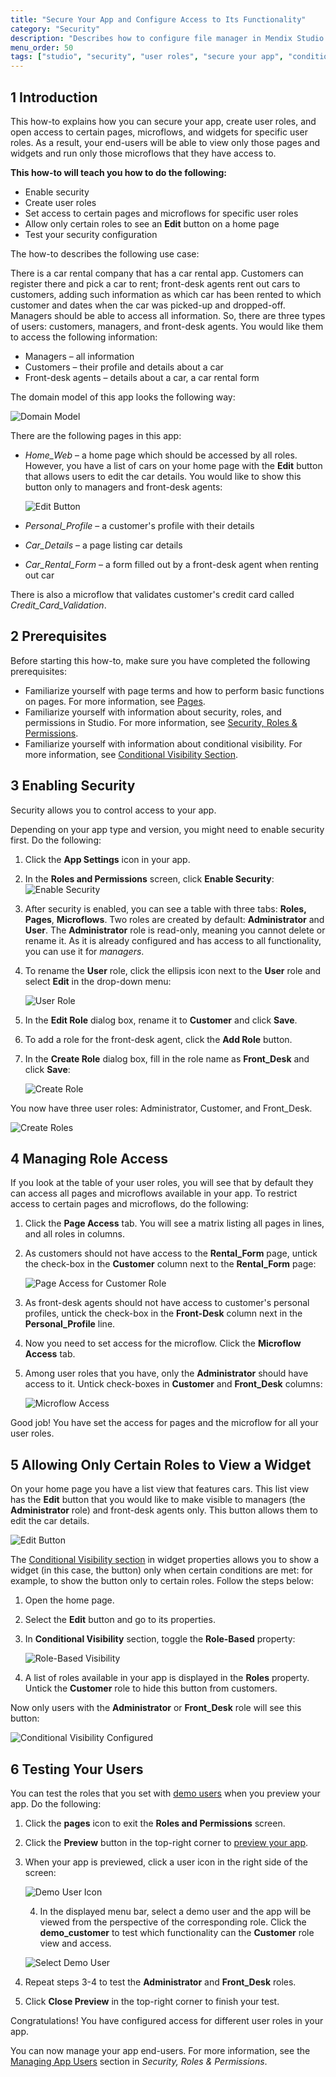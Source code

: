 ```yaml
---
title: "Secure Your App and Configure Access to Its Functionality"
category: "Security"
description: "Describes how to configure file manager in Mendix Studio."
menu_order: 50
tags: ["studio", "security", "user roles", "secure your app", "conditional visibility"]
---
```


## 1 Introduction 

This how-to explains how you can secure your app, create user roles, and open access to certain pages, microflows, and widgets for specific user roles. As a result, your end-users will be able to view only those pages and widgets and run only those microflows that they have access to. 

**This how-to will teach you how to do the following:**

* Enable security
* Create user roles
* Set access to certain pages and microflows for specific user roles
* Allow only certain roles to see an **Edit** button on a home page
* Test your security configuration

The how-to describes the following use case: 

There is a car rental company that has a car rental app. Customers can register there and pick a car to rent; front-desk agents rent out cars to customers, adding such information as which car has been rented to  which customer and dates when the car was picked-up and dropped-off. Managers should be able to access all information. So, there are three types of users: customers, managers, and front-desk agents. You would like them to access the following information:

* Managers – all information
* Customers – their profile and details about a car
* Front-desk agents – details about a car, a car rental form

The domain model of this app looks the following way:

![Domain Model](attachments/security-how-to-configure-roles/domain-model.png)

There are the following pages in this app:

* *Home_Web* – a home page which should be accessed by all roles. However, you have a list of cars on your home page with the **Edit** button that allows users to edit the car details. You would like to show this button only to managers and front-desk agents:

    ![Edit Button](attachments/security-how-to-configure-roles/edit-button.png)

* *Personal_Profile* – a customer's profile with their details

* *Car_Details* – a page listing car details

* *Car_Rental_Form* – a form filled out by a front-desk agent when renting out car

There is also a microflow that validates customer's credit card called *Credit_Card_Validation*.

## 2 Prerequisites

Before starting this how-to, make sure you have completed the following prerequisites:

* Familiarize yourself with page terms and how to perform basic functions on pages. For more information, see [Pages](/studio/page-editor). 
* Familiarize yourself with information about security, roles, and permissions in Studio. For more information, see [Security, Roles & Permissions](settings-security).
* Familiarize yourself with information about conditional visibility. For more information, see [Conditional Visibility Section](/studio/page-editor-widgets-visibility-section).

## 3 Enabling Security

Security allows you to control access to your app. 

Depending on your app type and version, you might need to enable security first. Do the following:

1. Click the **App Settings** icon in your app.

2. In the **Roles and Permissions** screen, click **Enable Security**:
	![Enable Security](attachments/security-how-to-configure-roles/enable-security.png)
	
3. After security is enabled, you can see a table with three tabs: **Roles,** **Pages**, **Microflows**. Two roles are created by default: **Administrator** and **User**. The **Administrator** role is read-only, meaning you cannot delete or rename it. As it is already configured and has access to all functionality, you can use it for *managers*.

4.  To rename the **User** role, click the ellipsis icon next to the **User** role and select **Edit** in the drop-down menu:

    ![User Role](attachments/security-how-to-configure-roles/user-role.png)

5. In the **Edit Role** dialog box, rename it to **Customer** and click **Save**.

6. To add a role for the front-desk agent, click the **Add Role** button.

7. In the **Create Role** dialog box, fill in the role name as **Front_Desk** and click **Save**:

    ![Create Role](attachments/security-how-to-configure-roles/create-role.png)

You now have three user roles: Administrator, Customer, and Front_Desk.

![Create Roles](attachments/security-how-to-configure-roles/roles-created.png)

## 4 Managing Role Access

If you look at the table of your user roles, you will see that by default they can access all pages and microflows available in your app. To restrict access to certain pages and microflows, do the following:

1. Click the **Page Access** tab. You will see a matrix listing all pages in lines, and all roles in columns.

2. As customers should not have access to the **Rental_Form** page, untick the check-box in the **Customer** column next to the **Rental_Form** page:

    ![Page Access for Customer Role](attachments/security-how-to-configure-roles/page-access-customer.png)

3. As front-desk agents should not have access to customer's personal profiles, untick the check-box in the **Front-Desk** column next in the **Personal_Profile** line.

4. Now you need to set access for the microflow. Click the **Microflow Access** tab.

5. Among user roles that you have, only the **Administrator** should have access to it. Untick check-boxes in **Customer** and **Front_Desk** columns:

    ![Microflow Access](attachments/security-how-to-configure-roles/microflow-access.png)

Good job! You have set the access for pages and the microflow for all your user roles. 

## 5 Allowing Only Certain Roles to View a Widget

On your home page you have a list view that features cars. This list view has the **Edit** button that you would like to make visible to managers (the **Administrator** role) and front-desk agents only. This button allows them to edit the car details. 

![Edit Button](attachments/security-how-to-configure-roles/edit-button.png)

The [Conditional Visibility section](/studio/page-editor-widgets-visibility-section) in widget properties allows you to show a widget (in this case, the button) only when certain conditions are met: for example, to show the button only to certain roles. Follow the steps below:

1. Open the home page.

2. Select the **Edit** button and go to its properties.

3. In **Conditional Visibility** section, toggle the **Role-Based** property:

    ![Role-Based Visibility](attachments/security-how-to-configure-roles/role-based-visibility.png)

4. A list of roles available in your app is displayed in the **Roles** property. Untick the **Customer** role to hide this button from customers.

Now only users with the **Administrator** or **Front_Desk** role will see this button:

![Conditional Visibility Configured](attachments/security-how-to-configure-roles/conditional-visibility-configured.png)

## 6 Testing Your Users

You can test the roles that you set with [demo users](/studio/settings-security#demo-users) when you preview your app. Do the following:

1. Click the **pages** icon to exit the **Roles and Permissions** screen.

2. Click the **Preview** button in the top-right corner to [preview your app](/studio/publishing-app).

3. When your app is previewed, click a user icon in the right side of the screen: 

    ![Demo User Icon](attachments/security-how-to-configure-roles/demo-users-icon.png)

   4. In the displayed menu bar, select a demo user and the app will be viewed from the perspective of the corresponding role. Click the **demo_customer** to test which functionality can the **Customer** role view and access.

    ![Select Demo User](attachments/security-how-to-configure-roles/select-user.png)

5. Repeat steps 3-4 to test the **Administrator** and **Front_Desk** roles.
6. Click **Close Preview** in the top-right corner to finish your test.

Congratulations! You have configured access for different user roles in your app. 

You can now manage your app end-users. For more information, see the [Managing App Users](/studio/settings-security#managing-app-users) section in *Security, Roles & Permissions*.

